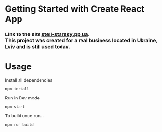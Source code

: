 # Getting Started with Create React App
<h3>Link to the site <a target="_blank" style="cursor:pointer" href="https://steli-starsky.pp.ua/">steli-starsky.pp.ua</a>. </br>
This project was created for a real business located in Ukraine, Lviv and is still used today.


# Usage

Install all dependencies

```
npm install
```

Run in Dev mode

```
npm start
```

To build once run...

```
npm run build
```
